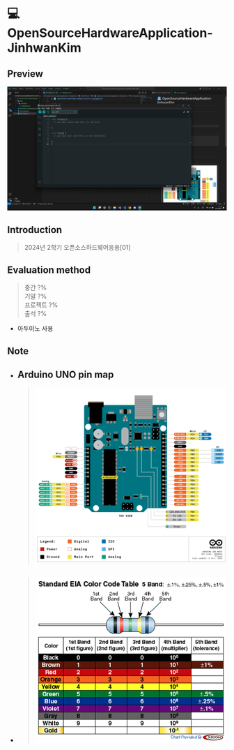 # 💻 OpenSourceHardwareApplication-JinhwanKim

## Preview

![Preview](./Preview.png)

## Introduction

> 2024년 2학기 오픈소스하드웨어응용[01]

## Evaluation method

> 중간 ?%  
> 기말 ?%  
> 프로젝트 ?%  
> 출석 ?%  

- 아두이노 사용

## Note

- ## Arduino UNO pin map

    > ![Arduino pin map](./pin_map.png)

- ## 

    > ![Color table](./color_table.png)
